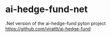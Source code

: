 # ai-hedge-fund-net
.Net version of the ai-hedge-fund pyton project https://github.com/virattt/ai-hedge-fund
